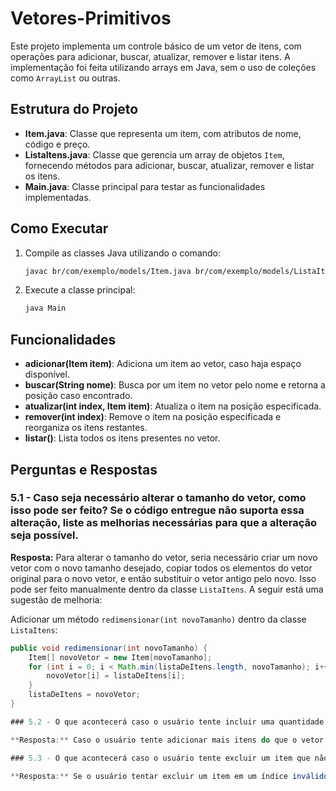 # Vetores-Primitivos

Este projeto implementa um controle básico de um vetor de itens, com operações para adicionar, buscar, atualizar, remover e listar itens. A implementação foi feita utilizando arrays em Java, sem o uso de coleções como `ArrayList` ou outras.

## Estrutura do Projeto

- **Item.java**: Classe que representa um item, com atributos de nome, código e preço.
- **ListaItens.java**: Classe que gerencia um array de objetos `Item`, fornecendo métodos para adicionar, buscar, atualizar, remover e listar os itens.
- **Main.java**: Classe principal para testar as funcionalidades implementadas.

## Como Executar

1. Compile as classes Java utilizando o comando:
    ```bash
    javac br/com/exemplo/models/Item.java br/com/exemplo/models/ListaItens.java Main.java
    ```

2. Execute a classe principal:
    ```bash
    java Main
    ```

## Funcionalidades

- **adicionar(Item item)**: Adiciona um item ao vetor, caso haja espaço disponível.
- **buscar(String nome)**: Busca por um item no vetor pelo nome e retorna a posição caso encontrado.
- **atualizar(int index, Item item)**: Atualiza o item na posição especificada.
- **remover(int index)**: Remove o item na posição especificada e reorganiza os itens restantes.
- **listar()**: Lista todos os itens presentes no vetor.

## Perguntas e Respostas

### 5.1 - Caso seja necessário alterar o tamanho do vetor, como isso pode ser feito? Se o código entregue não suporta essa alteração, liste as melhorias necessárias para que a alteração seja possível.

**Resposta:** Para alterar o tamanho do vetor, seria necessário criar um novo vetor com o novo tamanho desejado, copiar todos os elementos do vetor original para o novo vetor, e então substituir o vetor antigo pelo novo. Isso pode ser feito manualmente dentro da classe `ListaItens`. A seguir está uma sugestão de melhoria:

Adicionar um método `redimensionar(int novoTamanho)` dentro da classe `ListaItens`:

```java
public void redimensionar(int novoTamanho) {
    Item[] novoVetor = new Item[novoTamanho];
    for (int i = 0; i < Math.min(listaDeItens.length, novoTamanho); i++) {
        novoVetor[i] = listaDeItens[i];
    }
    listaDeItens = novoVetor;
}

### 5.2 - O que acontecerá caso o usuário tente incluir uma quantidade de itens maior do que o tamanho do vetor? Existe algo que possa ser feito para mitigar esse risco?

**Resposta:** Caso o usuário tente adicionar mais itens do que o vetor suporta, o método `adicionar(Item item)` verificará se ainda há espaço no vetor. Se o vetor estiver cheio, uma mensagem será exibida informando que não é possível adicionar mais itens. Para mitigar esse risco, o código poderia ser aprimorado para redimensionar o vetor automaticamente quando ele atingir sua capacidade máxima, utilizando o método `redimensionar(int novoTamanho)` mencionado anteriormente.

### 5.3 - O que acontecerá caso o usuário tente excluir um item que não existe no vetor?

**Resposta:** Se o usuário tentar excluir um item em um índice inválido (ou seja, fora do intervalo atual de itens armazenados no vetor), o método `remover(int index)` exibirá uma mensagem informando que o índice é inválido e não realizará nenhuma operação. Isso garante que o programa continue funcionando sem lançar exceções ou causar erros inesperados.

